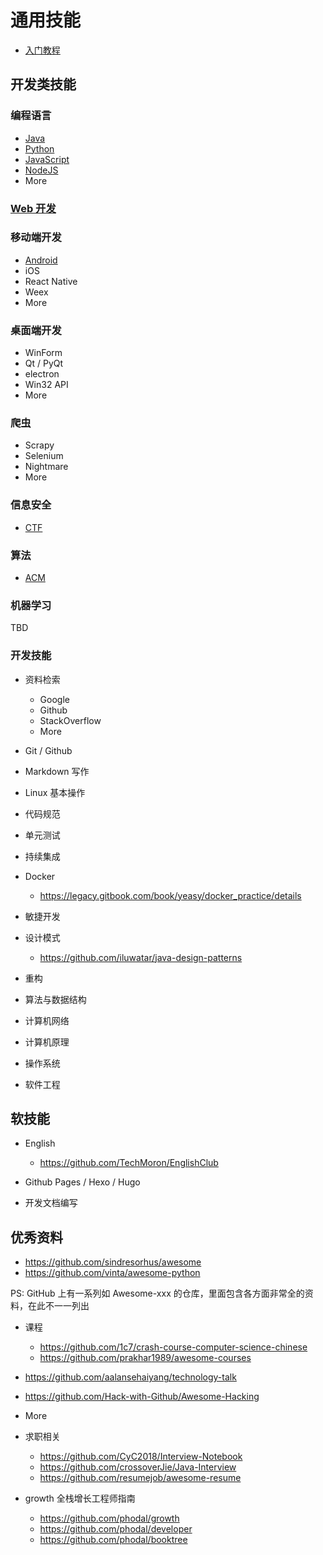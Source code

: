 # 通用技能

* [入门教程](/common/first.md)

## 开发类技能

### 编程语言

* [Java](/common/java/)
* [Python](/common/python/)
* [JavaScript](/web/javascript/)
* [NodeJS](/common/nodejs/)
* More

### [Web 开发](/web/)

### 移动端开发

* [Android](/android/)
* iOS
* React Native
* Weex
* More

### 桌面端开发

* WinForm
* Qt / PyQt
* electron
* Win32 API
* More

### 爬虫

* Scrapy
* Selenium
* Nightmare
* More
  
### 信息安全

* [CTF](/ctf/)

### 算法

* [ACM](/acm/)

### 机器学习

TBD

### 开发技能

* 资料检索
  * Google
  * Github
  * StackOverflow
  * More

* Git / Github

* Markdown 写作

* Linux 基本操作

* 代码规范

* 单元测试

* 持续集成

* Docker
  * <https://legacy.gitbook.com/book/yeasy/docker_practice/details>

* 敏捷开发
  
* 设计模式
  * <https://github.com/iluwatar/java-design-patterns>

* 重构

* 算法与数据结构

* 计算机网络

* 计算机原理

* 操作系统

* 软件工程

## 软技能

* English
  * <https://github.com/TechMoron/EnglishClub>

* Github Pages / Hexo / Hugo

* 开发文档编写

## 优秀资料

* <https://github.com/sindresorhus/awesome>
* <https://github.com/vinta/awesome-python>

PS: GitHub 上有一系列如 Awesome-xxx 的仓库，里面包含各方面非常全的资料，在此不一一列出

* 课程
  * <https://github.com/1c7/crash-course-computer-science-chinese>
  * <https://github.com/prakhar1989/awesome-courses>

* <https://github.com/aalansehaiyang/technology-talk>
* <https://github.com/Hack-with-Github/Awesome-Hacking>
* More

* 求职相关
  * <https://github.com/CyC2018/Interview-Notebook>
  * <https://github.com/crossoverJie/Java-Interview>
  * <https://github.com/resumejob/awesome-resume>

* growth 全栈增长工程师指南
  * <https://github.com/phodal/growth>
  * <https://github.com/phodal/developer>
  * <https://github.com/phodal/booktree>
